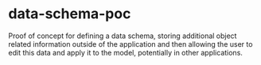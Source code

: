 # data-schema-poc
Proof of concept for defining a data schema, storing additional object related information outside of the application and then allowing the user to edit this data and apply it to the model, potentially in other applications.
